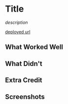 # Title

*description*

[deployed url](https://serene-bhabha-f4a04f.netlify.app/)

## What Worked Well

## What Didn't

## Extra Credit

## Screenshots
